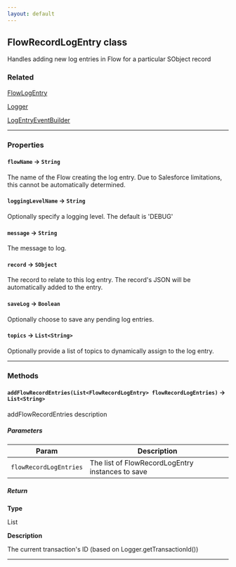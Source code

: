 ```yaml
---
layout: default
---
```

## FlowRecordLogEntry class

Handles adding new log entries in Flow for a particular SObject record

### Related

[FlowLogEntry](logger-engine/FlowLogEntry)


[Logger](logger-engine/Logger)


[LogEntryEventBuilder](logger-engine/LogEntryEventBuilder)

---
### Properties

#### `flowName` → `String`

The name of the Flow creating the log entry. Due to Salesforce limitations, this cannot be automatically determined.

#### `loggingLevelName` → `String`

Optionally specify a logging level. The default is 'DEBUG'

#### `message` → `String`

The message to log.

#### `record` → `SObject`

The record to relate to this log entry. The record's JSON will be automatically added to the entry.

#### `saveLog` → `Boolean`

Optionally choose to save any pending log entries.

#### `topics` → `List<String>`

Optionally provide a list of topics to dynamically assign to the log entry.

---
### Methods
#### `addFlowRecordEntries(List<FlowRecordLogEntry> flowRecordLogEntries)` → `List<String>`

 addFlowRecordEntries description

##### Parameters
|Param|Description|
|-----|-----------|
|`flowRecordLogEntries` |  The list of FlowRecordLogEntry instances to save |

##### Return

**Type**

List<String>

**Description**

The current transaction's ID (based on Logger.getTransactionId())

---
